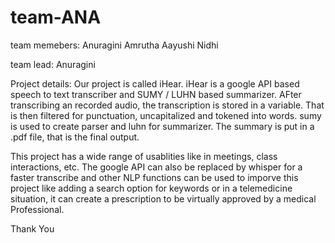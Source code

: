# team-ANA
team memebers:
Anuragini 
Amrutha 
Aayushi
Nidhi

team lead:
Anuragini 

Project details:
Our project is called iHear. iHear is a google API based speech to text transcriber and SUMY / LUHN based summarizer. AFter transcribing an recorded audio, the transcription is stored in a variable. That is then filtered for punctuation, uncapitalized and tokened into words. sumy is used to create parser and luhn for summarizer. The summary is put in a .pdf file, that is the final output. 

This project has a wide range of usablities like in meetings, class interactions, etc. The google API can also be replaced by whisper for a faster transcribe and other NLP functions can be used to imporve this project like adding a search option for keywords or in a telemedicine situation, it can create a prescription to be virtually approved by a medical Professional. 

Thank You
